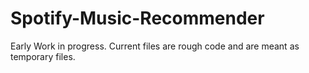 # Spotify-Music-Recommender
Early Work in progress. Current files are rough code and are meant as temporary files. 

